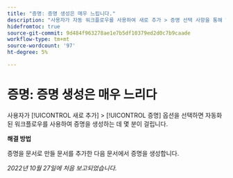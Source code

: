 ```yaml
---
title: "증명: 증명 생성은 매우 느립니다."
description: "사용자가 자동 워크플로우를 사용하여 새로 추가 > 증명 선택 사항을 통해 Workfront 작업 항목에 증명을 추가하려고 하면 증명을 생성하는 데 몇 분이 걸립니다."
hidefromtoc: true
source-git-commit: 9d484f963278ae1e7b5df10379ed2d0c7b9caade
workflow-type: tm+mt
source-wordcount: '97'
ht-degree: 5%

---
```



# 증명: 증명 생성은 매우 느리다

<!--This article is on the WF and WFP TOCs-->

사용자가 [!UICONTROL 새로 추가] > [!UICONTROL 증명] 옵션을 선택하면 자동화된 워크플로우를 사용하여 증명을 생성하는 데 몇 분이 걸립니다.

**해결 방법**

증명을 문서로 만들 문서를 추가한 다음 문서에서 증명을 생성합니다.

_2022년 10월 27일에 처음 보고되었습니다._

